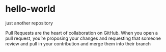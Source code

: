 # hello-world
just another repository


Pull Requests are the heart of collaboration on GitHub. When you open a pull request, you’re proposing your changes and requesting that someone review and pull in your contribution and merge them into their branch
